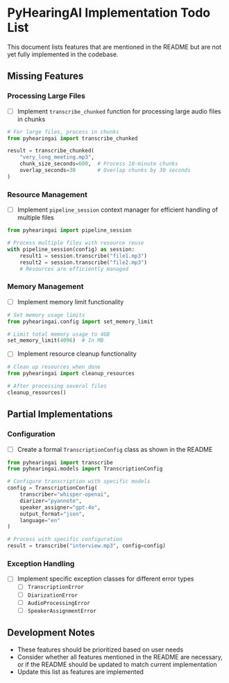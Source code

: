 # PyHearingAI Implementation Todo List

This document lists features that are mentioned in the README but are not yet fully implemented in the codebase.

## Missing Features

### Processing Large Files
- [ ] Implement `transcribe_chunked` function for processing large audio files in chunks
```python
# For large files, process in chunks
from pyhearingai import transcribe_chunked

result = transcribe_chunked(
    "very_long_meeting.mp3",
    chunk_size_seconds=600,  # Process 10-minute chunks
    overlap_seconds=30       # Overlap chunks by 30 seconds
)
```

### Resource Management
- [ ] Implement `pipeline_session` context manager for efficient handling of multiple files
```python
from pyhearingai import pipeline_session

# Process multiple files with resource reuse
with pipeline_session(config) as session:
    result1 = session.transcribe("file1.mp3")
    result2 = session.transcribe("file2.mp3")
    # Resources are efficiently managed
```

### Memory Management
- [ ] Implement memory limit functionality
```python
# Set memory usage limits
from pyhearingai.config import set_memory_limit

# Limit total memory usage to 4GB
set_memory_limit(4096)  # In MB
```

- [ ] Implement resource cleanup functionality
```python
# Clean up resources when done
from pyhearingai import cleanup_resources

# After processing several files
cleanup_resources()
```

## Partial Implementations

### Configuration
- [ ] Create a formal `TranscriptionConfig` class as shown in the README
```python
from pyhearingai import transcribe
from pyhearingai.models import TranscriptionConfig

# Configure transcription with specific models
config = TranscriptionConfig(
    transcriber="whisper-openai",
    diarizer="pyannote",
    speaker_assigner="gpt-4o",
    output_format="json",
    language="en"
)

# Process with specific configuration
result = transcribe("interview.mp3", config=config)
```

### Exception Handling
- [ ] Implement specific exception classes for different error types
  - [ ] `TranscriptionError`
  - [ ] `DiarizationError`
  - [ ] `AudioProcessingError`
  - [ ] `SpeakerAssignmentError`

## Development Notes

- These features should be prioritized based on user needs
- Consider whether all features mentioned in the README are necessary, or if the README should be updated to match current implementation
- Update this list as features are implemented
